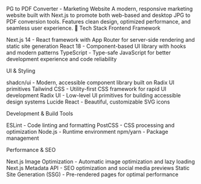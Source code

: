 PG to PDF Converter - Marketing Website
A modern, responsive marketing website built with Next.js to promote both web-based and desktop JPG to PDF conversion tools. Features clean design, optimized performance, and seamless user experience.
🚀 Tech Stack
Frontend Framework

Next.js 14 - React framework with App Router for server-side rendering and static site generation
React 18 - Component-based UI library with hooks and modern patterns
TypeScript - Type-safe JavaScript for better development experience and code reliability

UI & Styling

shadcn/ui - Modern, accessible component library built on Radix UI primitives
Tailwind CSS - Utility-first CSS framework for rapid UI development
Radix UI - Low-level UI primitives for building accessible design systems
Lucide React - Beautiful, customizable SVG icons

Development & Build Tools

ESLint - Code linting and formatting
PostCSS - CSS processing and optimization
Node.js - Runtime environment
npm/yarn - Package management

Performance & SEO

Next.js Image Optimization - Automatic image optimization and lazy loading
Next.js Metadata API - SEO optimization and social media previews
Static Site Generation (SSG) - Pre-rendered pages for optimal performance
